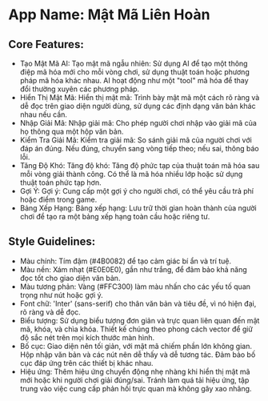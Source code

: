 # **App Name**: Mật Mã Liên Hoàn

## Core Features:

- Tạo Mật Mã AI: Tạo mật mã ngẫu nhiên: Sử dụng AI để tạo một thông điệp mã hóa mới cho mỗi vòng chơi, sử dụng thuật toán hoặc phương pháp mã hóa khác nhau. AI hoạt động như một "tool" mã hóa để thay đổi thường xuyên các phương pháp.
- Hiển Thị Mật Mã: Hiển thị mật mã: Trình bày mật mã một cách rõ ràng và dễ đọc trên giao diện người dùng, sử dụng các định dạng văn bản khác nhau nếu cần.
- Nhập Giải Mã: Nhập giải mã: Cho phép người chơi nhập vào giải mã của họ thông qua một hộp văn bản.
- Kiểm Tra Giải Mã: Kiểm tra giải mã: So sánh giải mã của người chơi với đáp án đúng. Nếu đúng, chuyển sang vòng tiếp theo; nếu sai, thông báo lỗi.
- Tăng Độ Khó: Tăng độ khó: Tăng độ phức tạp của thuật toán mã hóa sau mỗi vòng giải thành công. Có thể là mã hóa nhiều lớp hoặc sử dụng thuật toán phức tạp hơn.
- Gợi Ý: Gợi ý: Cung cấp một gợi ý cho người chơi, có thể yêu cầu trả phí hoặc điểm trong game.
- Bảng Xếp Hạng: Bảng xếp hạng: Lưu trữ thời gian hoàn thành của người chơi để tạo ra một bảng xếp hạng toàn cầu hoặc riêng tư.

## Style Guidelines:

- Màu chính: Tím đậm (#4B0082) để tạo cảm giác bí ẩn và trí tuệ.
- Màu nền: Xám nhạt (#E0E0E0), gần như trắng, để đảm bảo khả năng đọc tốt cho giao diện văn bản.
- Màu tương phản: Vàng (#FFC300) làm màu nhấn cho các yếu tố quan trọng như nút hoặc gợi ý.
- Font chữ: 'Inter' (sans-serif) cho thân văn bản và tiêu đề, vì nó hiện đại, rõ ràng và dễ đọc. 
- Biểu tượng: Sử dụng biểu tượng đơn giản và trực quan liên quan đến mật mã, khóa, và chìa khóa. Thiết kế chúng theo phong cách vector để giữ độ sắc nét trên mọi kích thước màn hình.
- Bố cục: Giao diện nên tối giản, với mật mã chiếm phần lớn không gian. Hộp nhập văn bản và các nút nên dễ thấy và dễ tương tác. Đảm bảo bố cục đáp ứng trên các thiết bị khác nhau.
- Hiệu ứng: Thêm hiệu ứng chuyển động nhẹ nhàng khi hiển thị mật mã mới hoặc khi người chơi giải đúng/sai. Tránh làm quá tải hiệu ứng, tập trung vào việc cung cấp phản hồi trực quan mà không gây xao nhãng.